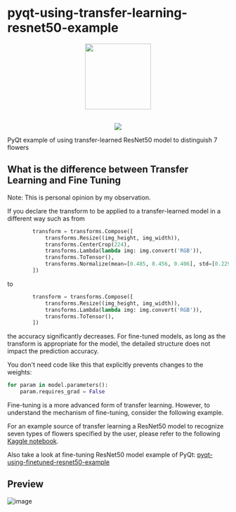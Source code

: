 # pyqt-using-transfer-learning-resnet50-example
<div align="center">
  <img src="https://user-images.githubusercontent.com/55078043/229002952-9afe57de-b0b6-400f-9628-b8e0044d3f7b.png" width="150px" height="150px"><br/><br/>
  
  [![](https://dcbadge.vercel.app/api/server/cHekprskVE)](https://discord.gg/cHekprskVE)
</div>

PyQt example of using transfer-learned ResNet50 model to distinguish 7 flowers

## What is the difference between Transfer Learning and Fine Tuning
Note: This is personal opinion by my observation.

If you declare the transform to be applied to a transfer-learned model in a different way such as from

```python
        transform = transforms.Compose([
            transforms.Resize((img_height, img_width)),
            transforms.CenterCrop(224),
            transforms.Lambda(lambda img: img.convert('RGB')),
            transforms.ToTensor(),
            transforms.Normalize(mean=[0.485, 0.456, 0.406], std=[0.229, 0.224, 0.225])
        ])
```

to

```python
        transform = transforms.Compose([
            transforms.Resize((img_height, img_width)),
            transforms.Lambda(lambda img: img.convert('RGB')),
            transforms.ToTensor(),
        ])
```

the accuracy significantly decreases. For fine-tuned models, as long as the transform is appropriate for the model, the detailed structure does not impact the prediction accuracy.

You don't need code like this that explicitly prevents changes to the weights:

```python
for param in model.parameters():
    param.requires_grad = False
```

Fine-tuning is a more advanced form of transfer learning. However, to understand the mechanism of fine-tuning, consider the following example.

For an example source of transfer learning a ResNet50 model to recognize seven types of flowers specified by the user, please refer to the following <a href="https://www.kaggle.com/code/yoonjunggyu/pytorch-transfer-learning-resnet50/edit">Kaggle notebook</a>.

Also take a look at fine-tuning ResNet50 model example of PyQt: <a href="https://github.com/yjg30737/pyqt-using-finetuned-resnet50-example.git">pyqt-using-finetuned-resnet50-example</a>

## Preview
![image](https://github.com/yjg30737/pyqt-using-transfer-learning-resnet50-example/assets/55078043/b18c087a-a5ee-45b4-b9b5-d85f5f3a2822)

